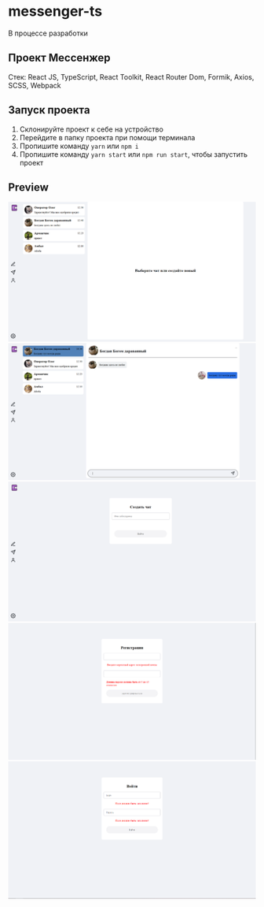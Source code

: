# messenger-ts
В процессе разработки
## Проект Мессенжер
Стек: React JS, TypeScript, React Toolkit, React Router Dom, Formik, Axios, SCSS, Webpack
## Запуск проекта
1) Склонируйте проект к себе на устройство
2) Перейдите в папку проекта при помощи терминала
3) Пропишите команду ```yarn``` или ```npm i```
4) Пропишите команду ```yarn start``` или ```npm run start```, чтобы запустить проект
## Preview
<img src='./src/assets/preview/main-page.png' alt='главная страница' />
<img src='./src/assets/preview/chat.png' alt='чат' />
<img src='./src/assets/preview/create-chat.png' alt='создание чата' />
<img src='./src/assets/preview/register.png' alt='регистрация' />
<img src='./src/assets/preview/login.png' alt='авторизация' />
